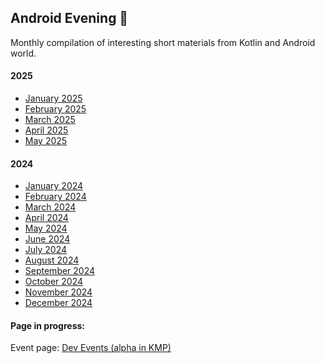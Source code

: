 ## Android Evening 🍿

Monthly compilation of interesting short materials from Kotlin and Android world.

#### 2025
- [January 2025](./events/2025-01.md)
- [February 2025](./events/2025-02.md)
- [March 2025](./events/2025-03.md)
- [April 2025](./events/2025-04.md)
- [May 2025](./events/2025-05.md)

#### 2024
- [January 2024](./events/2024-01.md)
- [February 2024](./events/2024-02.md)
- [March 2024](./events/2024-03.md)
- [April 2024](./events/2024-04.md)
- [May 2024](./events/2024-05.md)
- [June 2024](./events/2024-06.md)
- [July 2024](./events/2024-07.md)
- [August 2024](./events/2024-08.md)
- [September 2024](./events/2024-09.md)
- [October 2024](./events/2024-10.md)
- [November 2024](./events/2024-11.md)
- [December 2024](./events/2024-12.md)

#### Page in progress:
Event page: [Dev Events (alpha in KMP)](https://jtlalka.github.io/dev-evening/)
